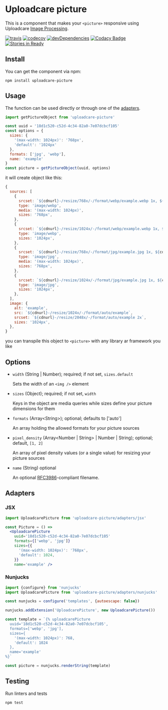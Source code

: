 # Uploadcare picture

This is a component that makes your `<picture>` responsive using
Uploadcare [Image Processing](https://uploadcare.com/features/image_processing).

[![travis](https://travis-ci.org/uploadcare/picture.svg?branch=master)](https://travis-ci.org/uploadcare/picture)
[![codecov](https://codecov.io/gh/uploadcare/picture/branch/master/graph/badge.svg)](https://codecov.io/gh/uploadcare/picture)
[![devDependencies](https://david-dm.org/uploadcare/picture/dev-status.svg)](https://david-dm.org/uploadcare/picture)
[![Codacy Badge](https://api.codacy.com/project/badge/Grade/bcedec48c564420bba78d5dbcf655f34)](https://www.codacy.com/app/akurganow/picture?utm_source=github.com&amp;utm_medium=referral&amp;utm_content=uploadcare/picture&amp;utm_campaign=Badge_Grade)
[![Stories in Ready](https://badge.waffle.io/uploadcare/picture.svg?label=ready&title=Ready)](http://waffle.io/uploadcare/picture)

## Install

You can get the component via npm:

```
npm install uploadcare-picture
```

## Usage

The function can be used directly or through
one of the [adapters](#adapters).

```js
import getPictureObject from 'uploadcare-picture'

const uuid = '18d1c520-c52d-4c34-82a0-7e07dcbcf105'
const options = {
  sizes: {
    '(max-width: 1024px)': '768px',
    'default': '1024px'
  },
  formats: ['jpg', 'webp'],
  name: 'example'
}
const picture = getPictureObject(uuid, options)
```

it will create object like this:

```js
{
  sources: [
    {
      srcset: `${cdnurl}-/resize/768x/-/format/webp/example.webp 1x, ${cdnurl}-/resize/1536x/-/format/webp/example.webp 2x`,
      type: 'image/webp',
      media: '(max-width: 1024px)',
      sizes: '768px',
    },
    {
      srcset: `${cdnurl}-/resize/1024x/-/format/webp/example.webp 1x, ${cdnurl}-/resize/2048x/-/format/webp/example.webp 2x`,
      type: 'image/webp',
      sizes: '1024px',
    },
    {
      srcset: `${cdnurl}-/resize/768x/-/format/jpg/example.jpg 1x, ${cdnurl}-/resize/1536x/-/format/jpg/example.jpg 2x`,
      type: 'image/jpg',
      media: '(max-width: 1024px)',
      sizes: '768px',
    },
    {
      srcset: `${cdnurl}-/resize/1024x/-/format/jpg/example.jpg 1x, ${cdnurl}-/resize/2048x/-/format/jpg/example.jpg 2x`,
      type: 'image/jpg',
      sizes: '1024px',
    },
  ],
  image: {
    alt: 'example',
    src: `${cdnurl}-/resize/1024x/-/format/auto/example`,
    srcset: `${cdnurl}-/resize/2048x/-/format/auto/example 2x`,
    sizes: '1024px',
  },
}
```

you can transpile this object to `<picture>` with any library ar framework you like

## Options

- `width` (String | Number); required; if not set, `sizes.default`

  Sets the width of an `<img />` element

- `sizes` (Object); required; if not set, `width`

  Keys in the object are media queries while sizes define your picture dimensions for them

- `formats` (Array&lt;String&gt;); optional; defaults to ['auto']

  An array holding the allowed formats for your picture sources

- `pixel_density` (Array&lt;Number | String&gt; | Number | String); optional; default, `[1, 2]`

  An array of pixel density values (or a single value) for resizing your picture sources
  
- `name` (String) optional

  An optional [RFC3986](https://tools.ietf.org/html/rfc3986#section-3.3)-compliant filename.

## Adapters

### JSX

```jsx
import UploadcarePicture from 'uploadcare-picture/adapters/jsx'

const Picture = () =>
  <UploadcarePicture
    uuid='18d1c520-c52d-4c34-82a0-7e07dcbcf105'
    formats={['webp', 'jpg']}
    sizes={{
      '(max-width: 1024px)': '768px',
      'default': 1024,
    }}
    name='example' />
```

### Nunjucks

```js
import {configure} from 'nunjucks'
import UploadcarePicture from 'uploadcare-picture/adapters/nunjucks'

const nunjucks = configure('templates', {autoescape: false})

nunjucks.addExtension('UploadcarePicture', new UploadcarePicture())

const template = `{% uploadcarePicture
  uuid='18d1c520-c52d-4c34-82a0-7e07dcbcf105',
  formats=['webp', 'jpg'],
  sizes={
    '(max-width: 1024px)': 768,
    'default': 1024
  },
  name='example'
%}`

const picture = nunjucks.renderString(template)
```

## Testing

Run linters and tests

```
npm test
```
